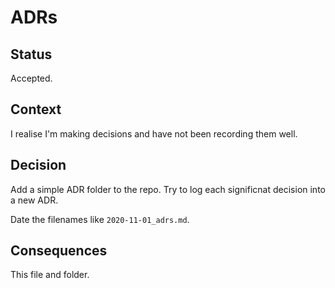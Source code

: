 # ADRs

## Status

Accepted.

## Context

I realise I'm making decisions and have not been recording them well.

## Decision

Add a simple ADR folder to the repo. Try to log each significnat decision
into a new ADR.

Date the filenames like `2020-11-01_adrs.md`.

## Consequences

This file and folder.
